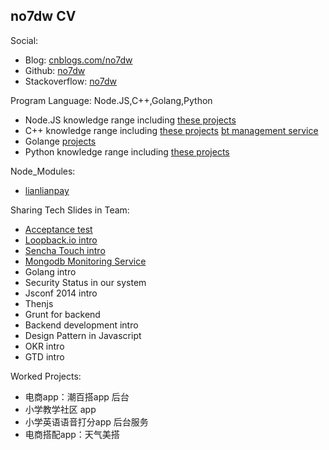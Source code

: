 ## no7dw CV

Social:
 - Blog: [cnblogs.com/no7dw][1]
 - Github: [no7dw][2]
 - Stackoverflow: [no7dw][3]

Program Language: Node.JS,C++,Golang,Python

 - Node.JS knowledge range including [these projects][4]
 - C++ knowledge range including [these projects][5] [bt management service][6]
 - Golange [projects][7]
 - Python knowledge range including [these projects][8]

Node_Modules:

 - [lianlianpay][9]

Sharing Tech Slides in Team: 
 - [Acceptance test][10]
 - [Loopback.io intro][11]
 - [Sencha Touch intro][12]
 - [Mongodb Monitoring Service][13]
 - Golang intro
 - Security Status in our system
 - Jsconf 2014 intro
 - Thenjs
 - Grunt for backend
 - Backend development intro
 - Design Pattern in Javascript
 - OKR intro
 - GTD intro

Worked Projects:
 - 电商app：潮百搭app 后台 
 - 小学教学社区 app 
 - 小学英语语音打分app 后台服务
 - 电商搭配app：天气美搭


  [1]: http://www.cnblogs.com/no7dw
  [2]: www.github.com/no7dw
  [3]: http://stackoverflow.com/users/2412549/no7dw?tab=profile
  [4]: https://github.com/no7dw/lianlianpay
  [5]: https://github.com/no7dw/cplusplus-learning
  [6]: https://github.com/no7dw/btpd
  [7]: https://github.com/no7dw/go-practice
  [8]: https://github.com/no7dw/python-learning
  [9]: https://www.npmjs.com/package/lianlianpay
  [10]: https://github.com/no7dw/acceptance-test-slide
  [11]: https://github.com/no7dw/loopback.io-slide
  [12]: https://github.com/no7dw/SenchaTouch-slide
  [13]: https://github.com/no7dw/mms-slide
